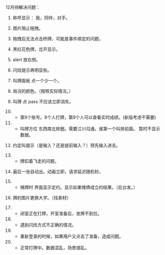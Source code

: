 12月待解决问题：

1. 称呼显示： 我，同伴，对手。 
1. 图片阻止拖拽。
1. 拖拽后无法点击桥牌，可能是事件绑定的问题。
1. 黑红花色牌，岔开显示。
1. alert 放右侧。
1. 闪烁提示再明显些。
1. 叫牌面板 点一个少一个。
1. 局况的颜色。（按照实际情况。）
1. 叫牌 点 pass 不应该立即消失。
1. * 第9个账号。8个人打牌，第9个人可以查看实时成绩。(新版考虑不需要)
1. * 叫牌方位 东西南北转圈。需要江川沟通。谁第一个叫排前面。
      暂时不显示数据。
1. 约定叫提示（是输入？还是提前输入？）预先输入进去。


1. * 牌扣着飞走的问题。
1. 最后一张自动出。动画立即，请求延迟随机秒。
1. * 摊牌时 界面显示定约。显示如果摊牌成立的结果。（后台发。）





1. 牌的图片更换大字。（找素材）



1. * 闭室正在打牌，开室准备后，发牌不到位。
1. * 遇到闪烁方式不正确的情况。
1. *  重新登录的时候，如果用户又点击了准备，造成问题。
1. * 正常打牌中。数据混乱，场景错乱。